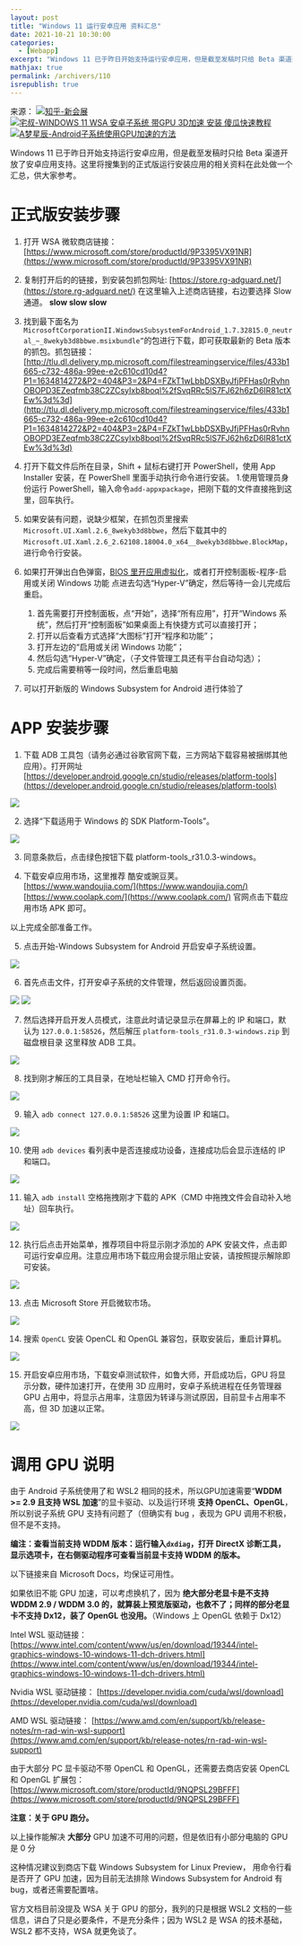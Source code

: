 ```yaml
---
layout: post
title: "Windows 11 运行安卓应用 资料汇总"
date: 2021-10-21 10:30:00
categories: 
  - [Webapp]
excerpt: "Windows 11 已于昨日开始支持运行安卓应用，但是截至发稿时只给 Beta 渠道开放了安卓应用支持。这里将搜集到的正式版运行安装应用的相关资料在此处做一个汇总，供大家参考。"
mathjax: true
permalink: /archivers/110
isrepublish: true
---
```


来源：
[![知乎-新会展](https://img.shields.io/badge/%E7%9F%A5%E4%B9%8E-%E6%96%B0%E4%BC%9A%E5%B1%95-brightgreen)](https://www.zhihu.com/question/493437149/answer/2181471282)
[![宅叔-WINDOWS 11 WSA 安卓子系统 带GPU 3D加速 安装 傻瓜快速教程](https://img.shields.io/badge/%E5%AE%85%E5%8F%94-WINDOWS%2011%20WSA%20%E5%AE%89%E5%8D%93%E5%AD%90%E7%B3%BB%E7%BB%9F%20%E5%B8%A6GPU%203D%E5%8A%A0%E9%80%9F%20%E5%AE%89%E8%A3%85%20%E5%82%BB%E7%93%9C%E5%BF%AB%E9%80%9F%E6%95%99%E7%A8%8B-brightgreen)](https://zhuanlan.zhihu.com/p/424276686)
[![A梦星辰-Android子系统使用GPU加速的方法](https://img.shields.io/badge/A%E6%A2%A6%E6%98%9F%E8%BE%B0-Android%E5%AD%90%E7%B3%BB%E7%BB%9F%E4%BD%BF%E7%94%A8GPU%E5%8A%A0%E9%80%9F%E7%9A%84%E6%96%B9%E6%B3%95-brightgreen)](https://bbs.pcbeta.com/viewthread-1908324-1-1.html)

Windows 11 已于昨日开始支持运行安卓应用，但是截至发稿时只给 Beta 渠道开放了安卓应用支持。这里将搜集到的正式版运行安装应用的相关资料在此处做一个汇总，供大家参考。

# 正式版安装步骤
1. 打开 WSA 微软商店链接：[https://www.microsoft.com/store/productId/9P3395VX91NR](https://www.microsoft.com/store/productId/9P3395VX91NR)
2. 复制打开后的的链接，到安装包抓包网址: [https://store.rg-adguard.net/](https://store.rg-adguard.net/) 在这里输入上述商店链接，右边要选择 Slow 通道。 **slow slow slow**
3. 找到最下面名为```MicrosoftCorporationII.WindowsSubsystemForAndroid_1.7.32815.0_neutral_~_8wekyb3d8bbwe.msixbundle”```的包进行下载，即可获取最新的 Beta 版本的抓包。抓包链接：[http://tlu.dl.delivery.mp.microsoft.com/filestreamingservice/files/433b1665-c732-486a-99ee-e2c610cd10d4?P1=1634814272&P2=404&P3=2&P4=FZkT1wLbbDSXByJfjPFHas0rRvhnOBOPD3EZeqfmb38C2ZCsyIxb8boql%2fSvqRRc5lS7FJ62h6zD6IR81ctXEw%3d%3d](http://tlu.dl.delivery.mp.microsoft.com/filestreamingservice/files/433b1665-c732-486a-99ee-e2c610cd10d4?P1=1634814272&P2=404&P3=2&P4=FZkT1wLbbDSXByJfjPFHas0rRvhnOBOPD3EZeqfmb38C2ZCsyIxb8boql%2fSvqRRc5lS7FJ62h6zD6IR81ctXEw%3d%3d)
4. 打开下载文件后所在目录，Shift + 鼠标右键打开 PowerShell，使用 App Installer 安装，在 PowerShell 里面手动执行命令进行安装。
    1.使用管理员身份运行 PowerShell，输入命令```add-appxpackage```，把刚下载的文件直接拖到这里，回车执行。
5. 如果安装有问题，说缺少框架，在抓包页里搜索```Microsoft.UI.Xaml.2.6_8wekyb3d8bbwe```，然后下载其中的```Microsoft.UI.Xaml.2.6_2.62108.18004.0_x64__8wekyb3d8bbwe.BlockMap```，进行命令行安装。
6. 如果打开弹出白色弹窗，[BIOS 里开应用虚拟化](https://m.php.cn/faq/476405.html)，或者打开控制面板-程序-启用或关闭 Windows 功能 点进去勾选“Hyper-V”确定，然后等待一会儿完成后重启。
    1. 首先需要打开控制面板，点“开始”，选择“所有应用”，打开“Windows 系统”，然后打开“控制面板”如果桌面上有快捷方式可以直接打开；
    2. 打开以后查看方式选择“大图标”打开“程序和功能”；
    3. 打开左边的“启用或关闭 Windows 功能”；
    4. 然后勾选“Hyper-V”确定，（子文件管理工具还有平台自动勾选）；
    5. 完成后需要稍等一段时间，然后重启电脑

7. 可以打开新版的 Windows Subsystem for Android 进行体验了

# APP 安装步骤

1. 下载 ADB 工具包（请务必通过谷歌官网下载，三方网站下载容易被捆绑其他应用）。打开网址[https://developer.android.google.cn/studio/releases/platform-tools](https://developer.android.google.cn/studio/releases/platform-tools)

![](https://pic2.zhimg.com/v2-e4ea1035662edb2119f5edef34b688a9_r.jpg)

2. 选择“下载适用于 Windows 的 SDK Platform-Tools”。

![](https://pic2.zhimg.com/80/v2-e5d3850d727e1602ddd72521c81b7735_720w.jpg)

3. 同意条款后，点击绿色按钮下载 platform-tools_r31.0.3-windows。

4. 下载安卓应用市场，这里推荐 酷安或豌豆荚。
[https://www.wandoujia.com/](https://www.wandoujia.com/)
[https://www.coolapk.com/](https://www.coolapk.com/)
官网点击下载应用市场 APK 即可。

以上完成全部准备工作。

5. 点击开始-Windows Subsystem for Android 开启安卓子系统设置。

![](https://pic2.zhimg.com/80/v2-5e508c0515888125f1929dd9bd84ab15_720w.jpg)

6. 首先点击文件，打开安卓子系统的文件管理，然后返回设置页面。

![](https://pic4.zhimg.com/80/v2-c8907ea081e72c9e9050660c2a8cbdb7_720w.jpg)
![](https://pic4.zhimg.com/80/v2-efdf4a3486edc85f6b01e5fca691be07_720w.jpg)

7. 然后选择开启开发人员模式，注意此时请记录显示在屏幕上的 IP 和端口，默认为 ```127.0.0.1:58526```，然后解压 ```platform-tools_r31.0.3-windows.zip``` 到磁盘根目录 这里释放 ADB 工具。

![](https://pic4.zhimg.com/80/v2-f71963481d48d92c70b761a9d041f81b_720w.jpg)

8. 找到刚才解压的工具目录，在地址栏输入 CMD 打开命令行。

![](https://pic1.zhimg.com/80/v2-1fb0c00dbb8eb6b205540ff4a335b7ac_720w.jpg)

9. 输入 ```adb connect 127.0.0.1:58526``` 这里为设置 IP 和端口。

![](https://pic2.zhimg.com/80/v2-11e4291908aaca84ea7a5256acb33e85_720w.jpg)

10. 使用 ```adb devices``` 看列表中是否连接成功设备，连接成功后会显示连结的 IP 和端口。

![](https://pic4.zhimg.com/80/v2-7b199a5ba3a8895a0c4a078626dd347b_720w.jpg)

11. 输入 ```adb install``` 空格拖拽刚才下载的 APK（CMD 中拖拽文件会自动补入地址）回车执行。

![](https://pic1.zhimg.com/80/v2-bbc67181e4354e50a5d0325771bfa964_720w.png)

12. 执行后点击开始菜单，推荐项目中将显示刚才添加的 APK 安装文件，点击即可运行安卓应用。注意应用市场下载应用会提示阻止安装，请按照提示解除即可安装。

![](https://pic1.zhimg.com/80/v2-1ccf45a7b675102ec05a951b4dbc2788_720w.jpg)

13. 点击 Microsoft Store 开启微软市场。

![](https://pic1.zhimg.com/80/v2-1bea481e229e6258d7fa437f0003527c_720w.jpg)

14. 搜索 ```OpenCL``` 安装 OpenCL 和 OpenGL 兼容包，获取安装后，重启计算机。

![](https://pic2.zhimg.com/80/v2-ba9f9d3c0cf0cf1d8aa82d03c6f1b569_720w.jpg)

15. 开启安卓应用市场，下载安卓测试软件，如鲁大师，开启成功后，GPU 将显示分数，硬件加速打开，在使用 3D 应用时，安卓子系统进程在任务管理器 GPU 占用中，将显示占用率，注意因为转译与测试原因，目前显卡占用率不高，但 3D 加速以正常。

![](https://pic4.zhimg.com/80/v2-3e8f7382560ebc2c3368c255f73a306b_720w.jpg)

# 调用 GPU 说明
由于 Android 子系统使用了和 WSL2 相同的技术，所以GPU加速需要“**WDDM >= 2.9 且支持 WSL 加速**”的显卡驱动、以及运行环境 **支持 OpenCL、OpenGL**，所以别说子系统 GPU 支持有问题了（但确实有 bug ，表现为 GPU 调用不积极，但不是不支持。

**编注：查看当前支持 WDDM 版本：运行输入```dxdiag```，打开 DirectX 诊断工具，显示选项卡，在右侧驱动程序可查看当前显卡支持 WDDM 的版本。**

以下链接来自 Microsoft Docs，均保证可用性。

如果依旧不能 GPU 加速，可以考虑换机了，因为 **绝大部分老显卡是不支持 WDDM 2.9 / WDDM 3.0 的，就算装上预览版驱动，也救不了；同样的部分老显卡不支持 Dx12，装了 OpenGL 也没用。**（Windows 上 OpenGL 依赖于 Dx12）

Intel WSL 驱动链接：
[https://www.intel.com/content/www/us/en/download/19344/intel-graphics-windows-10-windows-11-dch-drivers.html](https://www.intel.com/content/www/us/en/download/19344/intel-graphics-windows-10-windows-11-dch-drivers.html)

Nvidia WSL 驱动链接：
[https://developer.nvidia.com/cuda/wsl/download](https://developer.nvidia.com/cuda/wsl/download)

AMD WSL 驱动链接：
[https://www.amd.com/en/support/kb/release-notes/rn-rad-win-wsl-support](https://www.amd.com/en/support/kb/release-notes/rn-rad-win-wsl-support)

由于大部分 PC 显卡驱动不带 OpenCL 和 OpenGL，还需要去商店安装 OpenCL 和 OpenGL 扩展包：[https://www.microsoft.com/store/productId/9NQPSL29BFFF](https://www.microsoft.com/store/productId/9NQPSL29BFFF)

**注意：关于 GPU 跑分。**

以上操作能解决 **大部分** GPU 加速不可用的问题，但是依旧有小部分电脑的 GPU 是 0 分

这种情况建议到商店下载 Windows Subsystem for Linux Preview， 用命令行看是否开了 GPU 加速，因为目前无法排除 Windows Subsystem for Android 有 bug，或者还需要配置啥。

官方文档目前没提及 WSA 关于 GPU 的部分，我列的只是根据 WSL2 文档的一些信息，讲白了只是必要条件，不是充分条件；因为 WSL2 是 WSA 的技术基础，WSL2 都不支持，WSA 就更免谈了。